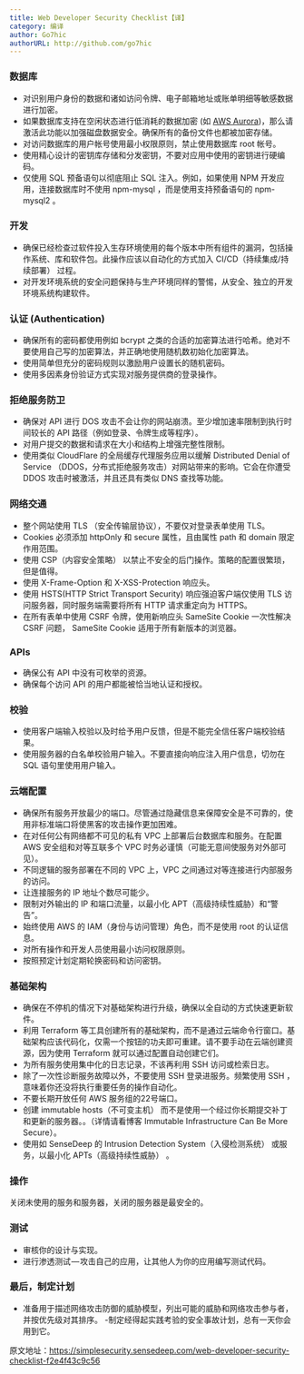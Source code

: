 ```yaml
---
title: Web Developer Security Checklist【译】
category: 编译
author: Go7hic
authorURL: http://github.com/go7hic
---
```

### 数据库

- 对识别用户身份的数据和诸如访问令牌、电子邮箱地址或账单明细等敏感数据进行加密。
- 如果数据库支持在空闲状态进行低消耗的数据加密 (如 [AWS Aurora](https://aws.amazon.com/about-aws/whats-new/2015/12/amazon-aurora-now-supports-encryption-at-rest/))，那么请激活此功能以加强磁盘数据安全。确保所有的备份文件也都被加密存储。
- 对访问数据库的用户帐号使用最小权限原则，禁止使用数据库 root 帐号。
- 使用精心设计的密钥库存储和分发密钥，不要对应用中使用的密钥进行硬编码。
- 仅使用 SQL 预备语句以彻底阻止 SQL 注入。例如，如果使用 NPM 开发应用，连接数据库时不使用 npm-mysql ，而是使用支持预备语句的 npm-mysql2 。


### 开发
- 确保已经检查过软件投入生存环境使用的每个版本中所有组件的漏洞，包括操作系统、库和软件包。此操作应该以自动化的方式加入 CI/CD（持续集成/持续部署） 过程。
- 对开发环境系统的安全问题保持与生产环境同样的警惕，从安全、独立的开发环境系统构建软件。

### 认证 (Authentication)
- 确保所有的密码都使用例如 bcrypt 之类的合适的加密算法进行哈希。绝对不要使用自己写的加密算法，并正确地使用随机数初始化加密算法。
- 使用简单但充分的密码规则以激励用户设置长的随机密码。
- 使用多因素身份验证方式实现对服务提供商的登录操作。

### 拒绝服务防卫

- 确保对 API 进行 DOS 攻击不会让你的网站崩溃。至少增加速率限制到执行时间较长的 API 路径（例如登录、令牌生成等程序）。
- 对用户提交的数据和请求在大小和结构上增强完整性限制。
- 使用类似 CloudFlare 的全局缓存代理服务应用以缓解 Distributed Denial of Service （DDOS，分布式拒绝服务攻击）对网站带来的影响。它会在你遭受 DDOS 攻击时被激活，并且还具有类似 DNS 查找等功能。


### 网络交通

- 整个网站使用 TLS （安全传输层协议），不要仅对登录表单使用 TLS。
- Cookies 必须添加 httpOnly 和 secure 属性，且由属性 path 和 domain 限定作用范围。
- 使用 CSP（内容安全策略） 以禁止不安全的后门操作。策略的配置很繁琐，但是值得。
- 使用 X-Frame-Option 和 X-XSS-Protection 响应头。
- 使用 HSTS(HTTP Strict Transport Security) 响应强迫客户端仅使用 TLS 访问服务器，同时服务端需要将所有 HTTP 请求重定向为 HTTPS。
- 在所有表单中使用 CSRF 令牌，使用新响应头 SameSite Cookie 一次性解决 CSRF 问题， SameSite Cookie 适用于所有新版本的浏览器。

### APIs

- 确保公有 API 中没有可枚举的资源。
- 确保每个访问 API 的用户都能被恰当地认证和授权。

### 校验

- 使用客户端输入校验以及时给予用户反馈，但是不能完全信任客户端校验结果。
- 使用服务器的白名单校验用户输入。不要直接向响应注入用户信息，切勿在 SQL 语句里使用用户输入。

### 云端配置

- 确保所有服务开放最少的端口。尽管通过隐藏信息来保障安全是不可靠的，使用非标准端口将使黑客的攻击操作更加困难。
- 在对任何公有网络都不可见的私有 VPC 上部署后台数据库和服务。在配置 AWS 安全组和对等互联多个 VPC 时务必谨慎（可能无意间使服务对外部可见）。
- 不同逻辑的服务部署在不同的 VPC 上，VPC 之间通过对等连接进行内部服务的访问。
- 让连接服务的 IP 地址个数尽可能少。
- 限制对外输出的 IP 和端口流量，以最小化 APT（高级持续性威胁）和“警告”。
- 始终使用 AWS 的 IAM（身份与访问管理）角色，而不是使用 root 的认证信息。
- 对所有操作和开发人员使用最小访问权限原则。
- 按照预定计划定期轮换密码和访问密钥。


### 基础架构

- 确保在不停机的情况下对基础架构进行升级，确保以全自动的方式快速更新软件。
- 利用 Terraform 等工具创建所有的基础架构，而不是通过云端命令行窗口。基础架构应该代码化，仅需一个按钮的功夫即可重建。请不要手动在云端创建资源，因为使用 Terraform 就可以通过配置自动创建它们。
- 为所有服务使用集中化的日志记录，不该再利用 SSH 访问或检索日志。
- 除了一次性诊断服务故障以外，不要使用 SSH 登录进服务。频繁使用 SSH ，意味着你还没将执行重要任务的操作自动化。
- 不要长期开放任何 AWS 服务组的22号端口。
- 创建 immutable hosts（不可变主机） 而不是使用一个经过你长期提交补丁和更新的服务器。。（详情请看博客 Immutable Infrastructure Can Be More Secure）。
- 使用如 SenseDeep 的 Intrusion Detection System（入侵检测系统） 或服务，以最小化 APTs（高级持续性威胁） 。


### 操作

关闭未使用的服务和服务器，关闭的服务器是最安全的。

### 测试

- 审核你的设计与实现。
- 进行渗透测试 — 攻击自己的应用，让其他人为你的应用编写测试代码。

### 最后，制定计划

- 准备用于描述网络攻击防御的威胁模型，列出可能的威胁和网络攻击参与者，并按优先级对其排序。
-制定经得起实践考验的安全事故计划，总有一天你会用到它。

原文地址：https://simplesecurity.sensedeep.com/web-developer-security-checklist-f2e4f43c9c56